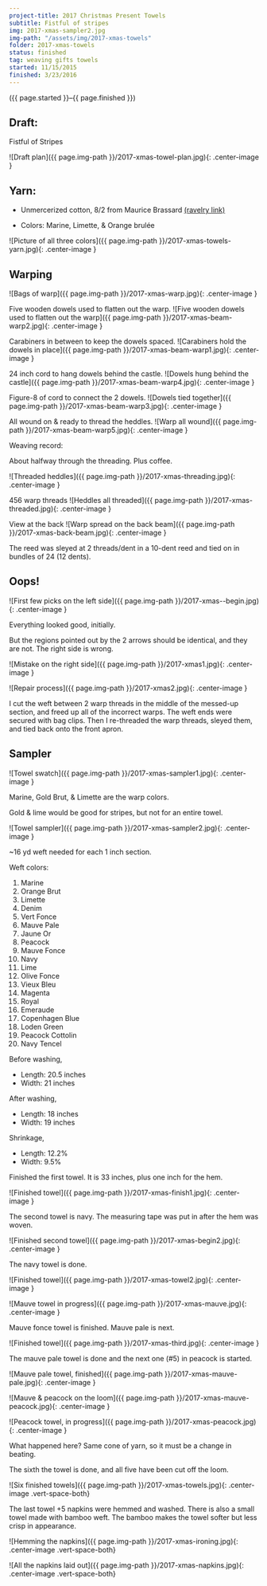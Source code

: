 ```yaml
---
project-title: 2017 Christmas Present Towels
subtitle: Fistful of stripes
img: 2017-xmas-sampler2.jpg
img-path: "/assets/img/2017-xmas-towels"
folder: 2017-xmas-towels
status: finished
tag: weaving gifts towels
started: 11/15/2015
finished: 3/23/2016
---
```

<p class="center">({{ page.started }}–{{ page.finished }})</p>

## Draft:
<span class="h4">Fistful of Stripes</span>

![Draft plan]({{ page.img-path }}/2017-xmas-towel-plan.jpg){: .center-image }
	
## Yarn:
- Unmercerized cotton, 8/2 from Maurice Brassard [(ravelry link)](http://www.ravelry.com/yarns/library/maurice-brassard-et-fils-inc-8-2-unmercerized-cotton)

- Colors: Marine, Limette, & Orange brulée

![Picture of all three colors]({{ page.img-path }}/2017-xmas-towels-yarn.jpg){: .center-image }

## Warping

![Bags of warp]({{ page.img-path }}/2017-xmas-warp.jpg){: .center-image }

Five wooden dowels used to flatten out the warp.
![Five wooden dowels used to flatten out the warp]({{ page.img-path }}/2017-xmas-beam-warp2.jpg){: .center-image }

Carabiners in between to keep the dowels spaced.
![Carabiners hold the dowels in place]({{ page.img-path }}/2017-xmas-beam-warp1.jpg){: .center-image }

24 inch cord to hang dowels behind the castle.
![Dowels hung behind the castle]({{ page.img-path }}/2017-xmas-beam-warp4.jpg){: .center-image }

Figure-8 of cord to connect the 2 dowels.
![Dowels tied together]({{ page.img-path }}/2017-xmas-beam-warp3.jpg){: .center-image }

All wound on & ready to thread the heddles.
![Warp all wound]({{ page.img-path }}/2017-xmas-beam-warp5.jpg){: .center-image }

Weaving record:

About halfway through the threading. Plus coffee.

![Threaded heddles]({{ page.img-path }}/2017-xmas-threading.jpg){: .center-image }

456 warp threads
![Heddles all threaded]({{ page.img-path }}/2017-xmas-threaded.jpg){: .center-image }

View at the back
![Warp spread on the back beam]({{ page.img-path }}/2017-xmas-back-beam.jpg){: .center-image }

The reed was sleyed at 2 threads/dent in a 10-dent reed and tied on in bundles of 24 (12 dents).

## Oops!

![First few picks on the left side]({{ page.img-path }}/2017-xmas--begin.jpg){: .center-image }

Everything looked good, initially.

But the regions pointed out by the 2 arrows should be identical, and they are not. The right side is wrong.

![Mistake on the right side]({{ page.img-path }}/2017-xmas1.jpg){: .center-image }

![Repair process]({{ page.img-path }}/2017-xmas2.jpg){: .center-image }

I cut the weft between 2 warp threads in the middle of the messed-up section, and freed up all of the incorrect warps. The weft ends were secured with bag clips. Then I re-threaded the warp threads, sleyed them, and tied back onto the front apron.

## Sampler

![Towel swatch]({{ page.img-path }}/2017-xmas-sampler1.jpg){: .center-image }

Marine, Gold Brut, & Limette are the warp colors.

Gold & lime would be good for stripes, but not for an entire towel.

![Towel sampler]({{ page.img-path }}/2017-xmas-sampler2.jpg){: .center-image }

~16 yd weft needed for each 1 inch section.

Weft colors:

1. Marine
2. Orange Brut
3. Limette
4. Denim
5. Vert Fonce
6. Mauve Pale
7. Jaune Or
8. Peacock
9. Mauve Fonce
10. Navy
11. Lime
12. Olive Fonce
13. Vieux Bleu
14. Magenta
15. Royal
16. Emeraude
17. Copenhagen Blue
18. Loden Green
19. Peacock Cottolin
20. Navy Tencel

Before washing,
- Length: 20.5 inches
- Width: 21 inches

After washing,
- Length: 18 inches
- Width: 19 inches

Shrinkage,
- Length: 12.2%
- Width: 9.5%

Finished the first towel. It is 33 inches, plus one inch for the hem.

![Finished towel]({{ page.img-path }}/2017-xmas-finish1.jpg){: .center-image }

The second towel is navy. The measuring tape was put in after the hem was woven.

![Finished second towel]({{ page.img-path }}/2017-xmas-begin2.jpg){: .center-image }

The navy towel is done.

![Finished towel]({{ page.img-path }}/2017-xmas-towel2.jpg){: .center-image }

![Mauve towel in progress]({{ page.img-path }}/2017-xmas-mauve.jpg){: .center-image }

Mauve fonce towel is finished. Mauve pale is next.

![Finished towel]({{ page.img-path }}/2017-xmas-third.jpg){: .center-image }

The mauve pale towel is done and the next one (#5) in peacock is started.

![Mauve pale towel, finished]({{ page.img-path }}/2017-xmas-mauve-pale.jpg){: .center-image }

![Mauve & peacock on the loom]({{ page.img-path }}/2017-xmas-mauve-peacock.jpg){: .center-image }

![Peacock towel, in progress]({{ page.img-path }}/2017-xmas-peacock.jpg){: .center-image }

What happened here? Same cone of yarn, so it must be a change in beating.

The sixth the towel is done, and all five have been cut off the loom.

![Six finished towels]({{ page.img-path }}/2017-xmas-towels.jpg){: .center-image .vert-space-both}

The last towel +5 napkins were hemmed and washed. There is also a small towel made with bamboo weft. The bamboo makes the towel softer but less crisp in appearance.

![Hemming the napkins]({{ page.img-path }}/2017-xmas-ironing.jpg){: .center-image .vert-space-both}

![All the napkins laid out]({{ page.img-path }}/2017-xmas-napkins.jpg){: .center-image .vert-space-both}